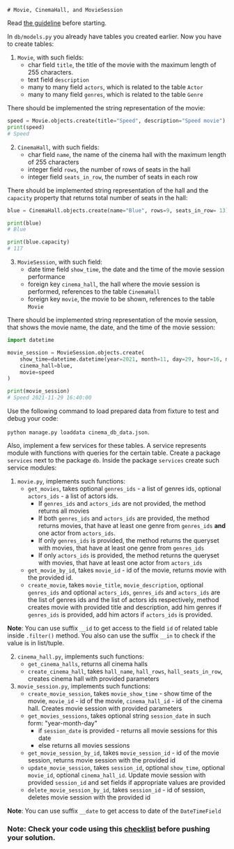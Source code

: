     # Movie, CinemaHall, and MovieSession

Read [the guideline](https://github.com/mate-academy/py-task-guideline/blob/main/README.md) before starting.

In `db/models.py` you already have tables you created earlier. Now
you have to create tables:
1. `Movie`, with such fields:
    - char field `title`, the title of the movie with
the maximum length of 255 characters.
    - text field `description`
    - many to many field `actors`, which is related to 
the table `Actor`
    - many to many field `genres`, which is related to 
the table `Genre`

There should be implemented the string representation of the movie:
```python
speed = Movie.objects.create(title="Speed", description="Speed movie")
print(speed)
# Speed
```
2. `CinemaHall`, with such fields:
    - char field `name`, the name of the cinema hall with the maximum
length of 255 characters
    - integer field `rows`, the number of rows of seats in the
hall
    - integer field `seats_in_row`, the number of seats in each row

There should be implemented string representation of the hall and
the `capacity` property that returns total number of seats in the hall:
```python
blue = CinemaHall.objects.create(name="Blue", rows=9, seats_in_row= 13) 

print(blue)
# Blue

print(blue.capacity)
# 117
```
3. `MovieSession`, with such field:
    - date time field `show_time`, the date and the time of the movie session
performance
    - foreign key `cinema_hall`, the hall where the movie session is performed,
references to the table `CinemaHall`
    - foreign key `movie`, the movie to be shown, references 
to the table `Movie`
    
There should be implemented string representation of the movie session,
that shows the movie name, the date, and the time of the movie session:

```python
import datetime

movie_session = MovieSession.objects.create(
    show_time=datetime.datetime(year=2021, month=11, day=29, hour=16, minute=40),
    cinema_hall=blue,
    movie=speed
)

print(movie_session)
# Speed 2021-11-29 16:40:00
```
Use the following command to load prepared data from fixture to test and debug your code:
  
`python manage.py loaddata cinema_db_data.json`.

Also, implement a few services for these tables. A service
represents module with functions with queries for the certain 
table.
Create a package `services` next to the package `db`. Inside 
the package `services` create such service modules:
1. `movie.py`, implements such functions:
   - `get_movies`, takes optional `genres_ids` - a list
of genres ids, optional `actors_ids` - a list of actors ids. 
       - If `genres_ids` and `actors_ids` are not provided,
the method returns all movies
       - If both 
`genres_ids` and `actors_ids` are provided, the 
method returns movies, that have at least one genre from `genres_ids` **and**
one actor from `actors_ids`. 
       - If only `genres_ids` is provided, the method returns the queryset
with movies, that have at least one genre from `genres_ids`
       - If only `actors_ids` is provided, the method returns the queryset
with movies, that have at least one actor from `actors_ids`
   - `get_movie_by_id`, takes `movie_id` - id of the movie,
returns movie with the provided id.
   - `create_movie`, takes `movie_title`, `movie_description`, 
optional `genres_ids` and optional `actors_ids`, `genres_ids`
and `actors_ids` are the list of genres ids and the list of actors
ids respectively, method
creates movie with provided title and description, add him genres if
`genres_ids` is provided, add him actors if `actors_ids` is provided.

**Note**: You can use suffix `__id` to get access to the field `id`
of related table inside `.filter()` method. You also can 
use the suffix `__in`  to check if the value is in list/tuple.

2. `cinema_hall.py`, implements such functions:
   - `get_cinema_halls`, returns all cinema halls
   - `create_cinema_hall`, takes `hall_name`, `hall_rows`, `hall_seats_in_row`,
creates cinema hall with provided parameters
3. `movie_session.py`, implements such functions:
   - `create_movie_session`, takes `movie_show_time` - show time of the movie, 
`movie_id` - id of the movie, `cinema_hall_id` - id of the cinema hall. Creates
movie session with provided parameters
   - `get_movies_sessions`, takes optional string `session_date` in such
form: "year-month-day"
       - if `session_date` is provided - returns all movie sessions for this 
date
       - else returns all movies sessions
   - `get_movie_session_by_id`, takes `movie_session_id` - id of the movie 
session, returns movie session with the provided id
   - `update_movie_session`, takes `session_id`, optional `show_time`,
optional `movie_id`, optional `cinema_hall_id`. Update movie session with
provided `session_id` and set fields if appropriate values are provided
   - `delete_movie_session_by_id`, takes `session_id` - id of session,
deletes movie session with the provided id

**Note**: You can use suffix `__date` to get access to date of the 
`DateTimeField`

### Note: Check your code using this [checklist](checklist.md) before pushing your solution.
